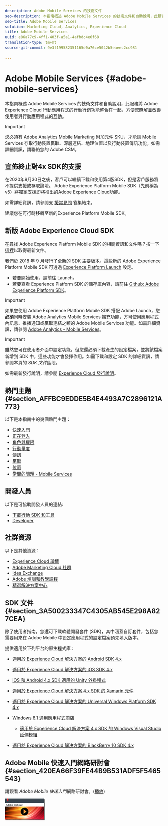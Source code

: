 ```yaml
---
description: Adobe Mobile Services 的技術文件
seo-description: 本指南概述 Adobe Mobile Services 的技術文件和自助說明，此服務將 Adobe Experience Cloud 行動應用程式的行動行銷功能整合在一起，方便您瞭解並改善使用者與行動應用程式的互動。
seo-title: Adobe Mobile Services
solution: Marketing Cloud, Analytics, Experience Cloud
title: Adobe Mobile Services
uuid: e86a77c9-4ff1-403f-a5a1-4afbdc4e6f68
translation-type: tm+mt
source-git-commit: 9e3f199582351165d0a76ce5042b5eaeec2cc981

---
```



# Adobe Mobile Services {#adobe-mobile-services}

本指南概述 Adobe Mobile Services 的技術文件和自助說明，此服務將 Adobe Experience Cloud 行動應用程式的行動行銷功能整合在一起，方便您瞭解並改善使用者與行動應用程式的互動。

>[!IMPORTANT]
>
>您必須有 Adobe Analytics Mobile Marketing 附加元件 SKU，才能讓 Mobile Services 存取行動裝置贏取、深層連結、地理位置以及行動裝置傳訊功能。如需詳細資訊，請聯絡您的 Adobe CSM。

## 宣佈終止對4x SDK的支援

在2020年9月30日之後，客戶可以繼續下載和使用第4版SDK，但是客戶服務將不提供支援或存取論壇。 Adobe Experience Platform Mobile SDK（先前稱為v5）將獨家支援即將推出的Adobe Experience Cloud功能。

如需詳細資訊，請參閱支 [援常見問](https://aep-sdks.gitbook.io/docs/version-4-sdk-end-of-support-faq) 答集結束。

建議您在可行時移轉至新的Experience Platform Mobile SDK。

## 新版 Adobe Experience Cloud SDK

在尋找 Adobe Experience Platform Mobile SDK 的相關資訊和文件嗎？按一下[這裡](https://aep-sdks.gitbook.io/docs/)以取得最新文件。

我們於 2018 年 9 月發行了全新的 SDK 主要版本。這些新的 Adobe Experience Platform Mobile SDK 可透過 [Experience Platform Launch](https://www.adobe.com/experience-platform/launch.html) 設定。

* 若要開始使用，請前往 Launch。
* 若要查看 Experience Platform SDK 的儲存庫內容，請前往 [Github: Adobe Experience Platform SDK](https://github.com/Adobe-Marketing-Cloud/acp-sdks)。

>[!IMPORTANT]
>
> 如果您使用 Adobe Experience Platform Mobile SDK 搭配 Adobe Launch，您&#x200B;**必須**&#x200B;同時安裝 Adobe Analytics Mobile Services 擴充功能，方可使用應用程式內訊息、推播通知或贏取連結之類的 Adobe Mobile Services 功能。如需詳細資訊，請參閱 [Adobe Analytics - Mobile Services](https://aep-sdks.gitbook.io/docs/using-mobile-extensions/adobe-analytics-mobile-services)。

>[!IMPORTANT]
>
>雖然您可在使用者介面中設定功能，但您還必須下載產生的設定檔案，並將該檔案新增到 SDK 中，這些功能才會發揮作用。如需下載和設定 SDK 的詳細資訊，請參閱本頁的 *SDK 文件*&#x200B;區段。

如需最新發行說明，請參閱 [Experience Cloud 發行說明](https://docs.adobe.com/content/help/en/release-notes/experience-cloud/current.html)。

## 熱門主題 {#section_AFFBC9EDDE5B4E4493A7C2896121A773}

以下是本指南中的幾個熱門主題：

* [快速入門](/help/using/gs/gs.md)
* [正在登入](/help/using/gs/gs-signin.md)
* [角色與權限](/help/using/gs/c-mob-roles-and-permissions.md)
* [行動量度](/help/using/gs/metrics/metrics.md)
* [傳訊](/help/using/in-app-messaging/in-app-messaging.md)
* [贏取](/help/using/acquisition-main/acquisition-main.md)
* [位置](/help/using/location/c-location-overview.md)
* [常問的問題 - Mobile Services](/help/using/faq-mobile.md)

## 開發人員

以下是可協助開發人員的連結:

* [下載行動 SDK 和工具](/help/using/c-manage-app-settings/c-mob-confg-app/t-config-analytics/download-sdk.md)
* [Developer](https://docs.adobe.com/content/help/en/analytics/implementation/home.html)

## 社群資源

以下是其他資源：

* [Experience Cloud 論壇](https://forums.adobe.com/community/experience-cloud)
* [Adobe Marketing Cloud 社群](https://helpx.adobe.com/marketing-cloud.html?promoid=KAWSE)
* [Idea Exchange](https://forums.adobe.com/community/experience-cloud/analytics-cloud/analytics)
* [Adobe 培訓和教學課程](https://helpx.adobe.com/learning.html?promoid=KAUDK)
* [精選解決方案中心](https://www.adobe.com/marketing-cloud.html)

## SDK 文件 {#section_3A500233347C4305AB545E298A827CEA}

除了使用者指南，您還可下載軟體開發套件 (SDK)，其中涵蓋自訂套件，包括您需要用來在 Adobe Mobile 中設定應用程式的設定檔案預先填入版本。

提供適用於下列平台的原生程式庫：

* [適用於 Experience Cloud 解決方案的 Android SDK 4.x](/help/android/overview.md)
* [適用於 Experience Cloud 解決方案的 iOS SDK 4.x](/help/ios/overview.md)
* [iOS 和 Android 4.x SDK 適用的 Unity 外掛程式](/help/unity/get-started.md)
* [適用於 Experience Cloud 解決方案 4.x SDK 的 Xamarin 元件](/help/xamarin/get-started.md)
* [適用於 Experience Cloud 解決方案的 Universal Windows Platform SDK 4.x](/help/universal-windows/overview.md)
* [Windows 8.1 通用應用程式商店](/help/windows-appstore/overview.md)

   * [適用於 Experience Cloud 解決方案 4.x SDK 的 Windows Visual Studio 延伸模組](/help/windows-appstore/extensions/win-vse-4x.md)

* [適用於 Experience Cloud 解決方案的 BlackBerry 10 SDK 4.x](/help/blackberry/overview.md)

## Adobe Mobile 快速入門網路研討會 {#section_420EA66F39FE44B9B531ADF5F5465543}

請觀看 *Adobe Mobile 快速入門*&#x200B;網路研討會。([播放](https://adobe.ly/PsxCFn))

[  ![](assets/webinar.png) ](https://adobe.ly/PsxCFn)
